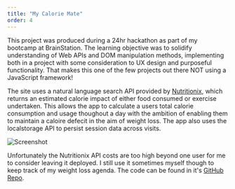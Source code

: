 ```yaml
---
title: "My Calorie Mate"
order: 4
---
```


This project was produced during a 24hr hackathon as part of my bootcamp at BrainStation. The learning objective was to solidify understanding of Web APIs and DOM manipulation methods, implementing both in a project with some consideration to UX design and purposeful functionality. That makes this one of the few projects out there NOT using a JavaScript framework!

The site uses a natural language search API provided by [Nutritionix](https://www.nutritionix.com/), which returns an estimated calorie impact of either food consumed or exercise undertaken. This allows the app to calculate a users total calorie consumption and usage thoughout a day with the ambition of enabling them to maintain a caloire defecit in the aim of weight loss. The app also uses the localstorage API to persist session data across visits.

![Screenshot](/images/calorie-mate-img.jpg#image-center)

Unfortunately the Nutritionix API costs are too high beyond one user for me to consider leaving it deployed. I still use it sometimes myself though to keep track of my weight loss agenda. The code can be found in it's [GitHub Repo](https://github.com/James-Bosley/api-hackathon).
